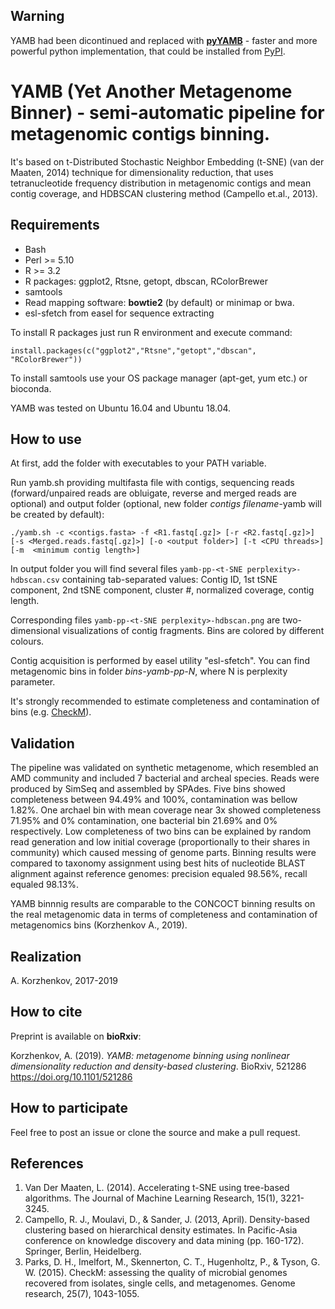 ## Warning

YAMB had been dicontinued and replaced with **[pyYAMB](https://github.com/laxeye/pyYAMB)** - faster and more powerful python implementation, that could be installed from [PyPI](https://pypi.org/project/pyYAMB/).

# YAMB  (Yet Another Metagenome Binner) - semi-automatic pipeline for metagenomic contigs binning.
It's based on t-Distributed Stochastic Neighbor Embedding (t-SNE) (van der Maaten, 2014) technique for dimensionality reduction, that uses tetranucleotide frequency distribution in metagenomic contigs and mean contig coverage, and HDBSCAN clustering method (Campello et.al., 2013).

## Requirements
* Bash
* Perl >= 5.10
* R >= 3.2
* R packages: ggplot2, Rtsne, getopt, dbscan, RColorBrewer
* samtools
* Read mapping software: **bowtie2** (by default) or minimap or bwa.
* esl-sfetch from easel for sequence extracting

To install R packages just run R environment and execute command:

`install.packages(c("ggplot2","Rtsne","getopt","dbscan", "RColorBrewer"))`

To install samtools use your OS package manager (apt-get, yum etc.) or bioconda.

YAMB was tested on Ubuntu 16.04 and Ubuntu 18.04.

## How to use
At first, add the folder with executables to your PATH variable.

Run yamb.sh providing multifasta file with contigs, sequencing reads (forward/unpaired reads are obluigate, reverse and merged reads are optional) and output folder (optional, new folder *contigs filename*-yamb will be created by default):

`./yamb.sh -c <contigs.fasta> -f <R1.fastq[.gz]> [-r <R2.fastq[.gz]>] [-s <Merged.reads.fastq[.gz]>] [-o <output folder>] [-t <CPU threads>] [-m  <minimum contig length>]`

In output folder you will find several files `yamb-pp-<t-SNE perplexity>-hdbscan.csv` containing tab-separated values:
Contig ID, 1st tSNE component, 2nd tSNE component, cluster #, normalized coverage, contig length. 

Corresponding files `yamb-pp-<t-SNE perplexity>-hdbscan.png` are two-dimensional visualizations of contig fragments. Bins are colored by different colours.

Contig acquisition is performed by easel utility "esl-sfetch". You can find metagenomic bins in folder *bins-yamb-pp-N*, where N is perplexity parameter.

It's strongly recommended to estimate completeness and contamination of bins (e.g. [CheckM](https://github.com/Ecogenomics/CheckM>)).


## Validation

The pipeline was validated on synthetic metagenome, which resembled an AMD community and included 7 bacterial and archeal species. Reads were produced by SimSeq and assembled by SPAdes. Five bins showed completeness between 94.49% and 100%, contamination was bellow 1.82%. One archael bin with mean coverage near 3x showed completeness 71.95% and 0% contamination, one bacterial bin 21.69% and 0% respectively. Low completeness of two bins can be explained by random read generation and low initial coverage (proportionally to their shares in community) which caused messing of genome parts. Binning results were compared to taxonomy assignment using best hits of nucleotide BLAST alignment against reference genomes: precision equaled 98.56%, recall equaled 98.13%.

YAMB binnnig results are comparable to the CONCOCT binning results on the real metagenomic data in terms of completeness and contamination of metagenomics bins (Korzhenkov A., 2019).


## Realization

A. Korzhenkov, 2017-2019


## How to cite

Preprint is available on **bioRxiv**:

Korzhenkov, A. (2019). *YAMB: metagenome binning using nonlinear dimensionality reduction and density-based clustering*. BioRxiv, 521286 <https://doi.org/10.1101/521286>

## How to participate

Feel free to post an issue or clone the source and make a pull request.

## References

1. Van Der Maaten, L. (2014). Accelerating t-SNE using tree-based algorithms. The Journal of Machine Learning Research, 15(1), 3221-3245.
2. Campello, R. J., Moulavi, D., & Sander, J. (2013, April). Density-based clustering based on hierarchical density estimates. In Pacific-Asia conference on knowledge discovery and data mining (pp. 160-172). Springer, Berlin, Heidelberg.
3. Parks, D. H., Imelfort, M., Skennerton, C. T., Hugenholtz, P., & Tyson, G. W. (2015). CheckM: assessing the quality of microbial genomes recovered from isolates, single cells, and metagenomes. Genome research, 25(7), 1043-1055.
